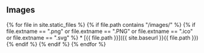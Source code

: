 
<H2>Images</H2>

<div id="imagelist">
{% for file in site.static_files %}
  {% if file.path contains "/images/" %}
    {% if file.extname == ".png" or file.extname == ".PNG" or file.extname == ".ico" or file.extname == ".svg" %}
* [{{ file.path }}]({{ site.baseurl }}{{ file.path }})
    {% endif %}
  {% endif %}
{% endfor %}
</div>

<style>
#imagelist p    {margin: 0 0 0px;}
</style>
